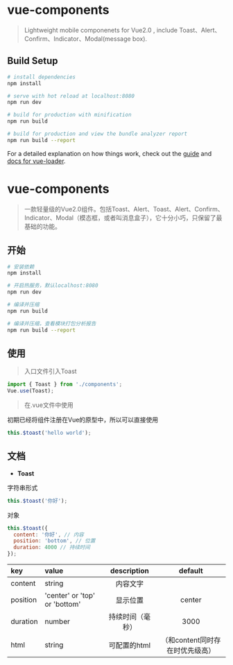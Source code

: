 # vue-components

> Lightweight mobile componenets for Vue2.0 , include Toast、Alert、Confirm、Indicator、Modal(message box).

## Build Setup

``` bash
# install dependencies
npm install

# serve with hot reload at localhost:8080
npm run dev

# build for production with minification
npm run build

# build for production and view the bundle analyzer report
npm run build --report
```

For a detailed explanation on how things work, check out the [guide](http://vuejs-templates.github.io/webpack/) and [docs for vue-loader](http://vuejs.github.io/vue-loader).


# vue-components

> 一款轻量级的Vue2.0组件。包括Toast、Alert、Toast、Alert、Confirm、Indicator、Modal（模态框，或者叫消息盒子），它十分小巧，只保留了最基础的功能。

## 开始

``` bash
# 安装依赖
npm install

# 开启热服务，默认localhost:8080
npm run dev

# 编译并压缩
npm run build

# 编译并压缩，查看模块打包分析报告
npm run build --report
```
## 使用

> 入口文件引入Toast
``` javascript
import { Toast } from './components';
Vue.use(Toast);
```
>在.vue文件中使用

初期已经将组件注册在Vue的原型中，所以可以直接使用
``` javascript
this.$toast('hello world');
```

## 文档
- **Toast**

字符串形式
```javascript
this.$toast('你好');
```
对象
```javascript
this.$toast({
  content: '你好', // 内容
  position: 'bottom', // 位置
  duration: 4000 // 持续时间
});
```

 key       |    value     |    description  | default
| :---     | :------------| :------: | :----------:
| content  | string       |  内容文字   |
| position | 'center' or 'top' or 'bottom' |  显示位置  |  center
| duration | number | 持续时间（毫秒）  | 3000
| html     | string | 可配置的html     | （和content同时存在时优先级高）

